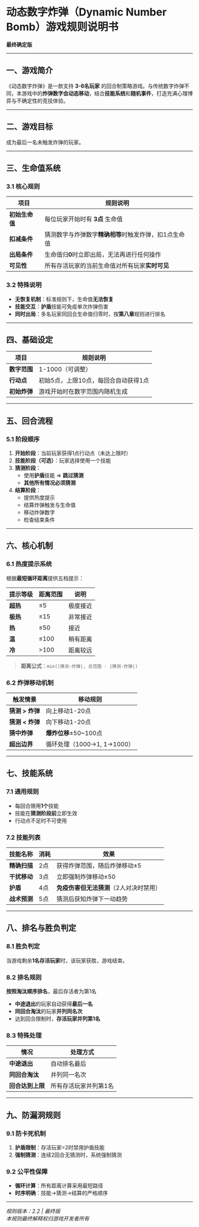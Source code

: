 # 动态数字炸弹（Dynamic Number Bomb）游戏规则说明书  
**最终确定版**

---

## 一、游戏简介  
《动态数字炸弹》是一款支持 **3-6名玩家** 的回合制策略游戏。与传统数字炸弹不同，本游戏中的**炸弹数字会动态移动**，结合**技能系统**和**随机事件**，打造充满心理博弈与不确定性的竞技体验。

---

## 二、游戏目标  
成为最后一名未触发炸弹的玩家。

---

## 三、生命值系统

### 3.1 核心规则
| 项目 | 规则说明 |
|------|----------|
| **初始生命值** | 每位玩家开始时有 **3点** 生命值 |
| **扣减条件** | 猜测数字与炸弹数字**精确相等**时触发炸弹，扣1点生命值 |
| **出局条件** | 生命值归**0**时立即出局，无法再进行任何操作 |
| **可见性** | 所有存活玩家的当前生命值对所有玩家**实时可见** |

### 3.2 特殊说明
- **无恢复机制**：标准规则下，生命值**无法恢复**
- **技能交互**：**护盾**技能可免疫单次炸弹伤害
- **同时出局**：多名玩家同回合生命值归零时，按**第八章**规则进行排名

---

## 四、基础设定  
| 项目 | 规则说明 |
|------|----------|
| **数字范围** | 1-1000（可调整） |
| **行动点** | 初始5点，上限10点，每回合自动获得1点 |
| **初始炸弹** | 游戏开始时在数字范围内随机生成 |

---

## 五、回合流程  

### 5.1 阶段顺序
1. **开始阶段**：当前玩家获得1点行动点（未达上限时）  
2. **技能阶段（可选）**：玩家选择使用一个技能  
3. **猜测阶段**：  
   - 使用**护盾**技能 ⇒ **跳过猜测**  
   - **其他所有情况必须猜测**  
4. **结算阶段**：  
   - 提供热度提示  
   - 结算炸弹触发与生命值  
   - 移动炸弹数字  
   - 检查结束条件  

---

## 六、核心机制  

### 6.1 热度提示系统  
根据**最短循环距离**提供五档提示：

| 提示等级 | 距离范围 | 说明 |
|----------|----------|------|
| **超热** | ≤5 | 极度接近 |
| **极热** | ≤15 | 非常接近 |
| **热** | ≤50 | 接近 |
| **温** | ≤100 | 稍有距离 |
| **冷** | >100 | 距离较远 |

> **距离公式**：`min(|猜测-炸弹|, 总范围 - |猜测-炸弹|)`

### 6.2 炸弹移动机制  
| 触发情景 | 移动规则 |
|----------|----------|
| **猜测 > 炸弹** | 向上移动1-20点 |
| **猜测 < 炸弹** | 向下移动1-20点 |
| **猜中炸弹** | **爆炸位移**±50~100点 |
| **超出边界** | 循环处理（1000→1, 1→1000） |

---

## 七、技能系统  

### 7.1 通用规则
- 每回合限用**1个**技能
- 技能在**猜测阶段前**立即生效
- 行动点不足时不可使用

### 7.2 技能列表  
| 技能名称 | 消耗 | 效果 |
|----------|------|------|
| **精确扫描** | 2点 | 获得炸弹范围，随后炸弹移动±5 |
| **干扰移动** | 3点 | 立即强制炸弹移动±50 |
| **护盾** | 4点 | **免疫伤害但无法猜测**（2人对决时禁用） |
| **战术预测** | 5点 | 猜测后获知炸弹下一动趋势 |

---

## 八、排名与胜负判定

### 8.1 胜负判定
当游戏剩余**1名存活玩家**时，该玩家获胜，游戏结束。

### 8.2 排名规则
**按照淘汰顺序排名**，最后存活者为第1名
- **中途退出**的玩家自动获得**最后一名**
- **同回合淘汰**的玩家**并列同名次**
- 达到回合限制时，**存活玩家并列第1名**

### 8.3 特殊处理
| 情况 | 处理方式 |
|------|----------|
| **中途退出** | 自动排名最后 |
| **同回合淘汰** | 并列同一名次 |
| **回合达到上限** | 所有存活玩家并列第1名 |

---

## 九、防漏洞规则  

### 9.1 防卡死机制
1. **护盾限制**：存活玩家=2时禁用护盾技能
2. **强制猜测**：连续2回合无猜测时，系统强制猜测

### 9.2 公平性保障
- **循环计算**：所有距离计算采用最短路径
- **时序明确**：技能→猜测→结算的严格顺序

---

*规则版本：2.2 | 最终版*  
*本规则最终解释权归游戏开发者所有*
